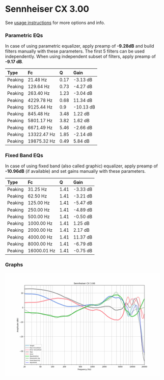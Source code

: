 # Sennheiser CX 3.00
See [usage instructions](https://github.com/jaakkopasanen/AutoEq#usage) for more options and info.

### Parametric EQs
In case of using parametric equalizer, apply preamp of **-9.28dB** and build filters manually
with these parameters. The first 5 filters can be used independently.
When using independent subset of filters, apply preamp of **-9.17 dB**.

| Type    | Fc          |    Q | Gain      |
|:--------|:------------|:-----|:----------|
| Peaking | 21.48 Hz    | 0.17 | -3.13 dB  |
| Peaking | 129.64 Hz   | 0.73 | -4.27 dB  |
| Peaking | 263.40 Hz   | 1.23 | -3.04 dB  |
| Peaking | 4229.78 Hz  | 0.68 | 11.34 dB  |
| Peaking | 9125.44 Hz  | 0.9  | -10.13 dB |
| Peaking | 845.48 Hz   | 3.48 | 1.22 dB   |
| Peaking | 5801.17 Hz  | 3.82 | 1.62 dB   |
| Peaking | 6671.49 Hz  | 5.46 | -2.66 dB  |
| Peaking | 13322.47 Hz | 1.85 | -2.14 dB  |
| Peaking | 19875.32 Hz | 0.49 | 5.84 dB   |

### Fixed Band EQs
In case of using fixed band (also called graphic) equalizer, apply preamp of **-10.96dB**
(if available) and set gains manually with these parameters.

| Type    | Fc          |    Q | Gain     |
|:--------|:------------|:-----|:---------|
| Peaking | 31.25 Hz    | 1.41 | -3.33 dB |
| Peaking | 62.50 Hz    | 1.41 | -3.21 dB |
| Peaking | 125.00 Hz   | 1.41 | -5.47 dB |
| Peaking | 250.00 Hz   | 1.41 | -4.89 dB |
| Peaking | 500.00 Hz   | 1.41 | -0.50 dB |
| Peaking | 1000.00 Hz  | 1.41 | 1.25 dB  |
| Peaking | 2000.00 Hz  | 1.41 | 2.17 dB  |
| Peaking | 4000.00 Hz  | 1.41 | 11.37 dB |
| Peaking | 8000.00 Hz  | 1.41 | -6.79 dB |
| Peaking | 16000.01 Hz | 1.41 | -0.75 dB |

### Graphs
![](./Sennheiser%20CX%203.00.png)